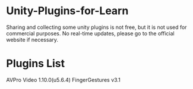 # Unity-Plugins-for-Learn
 Sharing and collecting some unity plugins is not free, but it is not used for commercial purposes. No real-time updates, please go to the official website if necessary.

# Plugins List
  AVPro Video 1.10.0(u5.6.4)
  FingerGestures v3.1